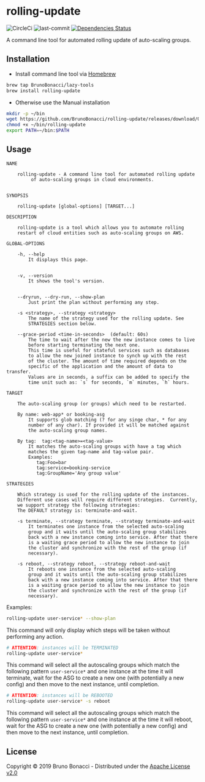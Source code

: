 # rolling-update
![CircleCi](https://img.shields.io/circleci/project/BrunoBonacci/rolling-update.svg) ![last-commit](https://img.shields.io/github/last-commit/BrunoBonacci/rolling-update.svg) [![Dependencies Status](https://jarkeeper.com/com.brunobonacci/rolling-update/status.svg)](https://jarkeeper.com/BrunoBonacci/rolling-update)

A command line tool for automated rolling update of auto-scaling groups.

## Installation

  * Install command line tool via [Homebrew](https://brew.sh/)
  ``` bash
  brew tap BrunoBonacci/lazy-tools
  brew install rolling-update
  ```

  * Otherwise use the Manual installation
  ``` bash
  mkdir -p ~/bin
  wget https://github.com/BrunoBonacci/rolling-update/releases/download/0.3.0/rolling-update -O ~/bin/rolling-update
  chmod +x ~/bin/rolling-update
  export PATH=~/bin:$PATH
  ```

## Usage

```
NAME

    rolling-update - A command line tool for automated rolling update
         of auto-scaling groups in cloud environments.


SYNOPSIS

    rolling-update [global-options] [TARGET...]

DESCRIPTION

    rolling-update is a tool which allows you to automate rolling
    restart of cloud entities such as auto-scaling groups on AWS.

GLOBAL-OPTIONS

    -h, --help
        It displays this page.


    -v, --version
        It shows the tool's version.


    --dryrun, --dry-run, --show-plan
        Just print the plan without performing any step.

    -s <strategy>, --strategy <strategy>
        The name of the strategy used for the rolling update. See
        STRATEGIES section below.

    --grace-period <time-in-seconds>  (default: 60s)
        The time to wait after the new the new instance comes to live
        before starting terminating the next one.
        This time is useful for stateful services such as databases
        to allow the new joined instance to synch up with the rest
        of the cluster. The amount of time required depends on the
        specific of the application and the amount of data to transfer.
        Values are in seconds, a suffix can be added to specify the
        time unit such as: `s` for seconds, `m` minutes, `h` hours.

TARGET

    The auto-scaling group (or groups) which need to be restarted.

    By name: web-app* or booking-asg
        It supports glob matching (? for any singe char, * for any
        number of any char). If provided it will be matched against
        the auto-scaling group names.

    By tag:  tag:<tag-name>=<tag-value>
        It matches the auto-scaling groups with have a tag which
        matches the given tag-name and tag-value pair.
        Examples:
           tag:Foo=bar
           tag:service=booking-service
           tag:GroupName='Any group value'

STRATEGIES

    Which strategy is used for the rolling update of the instances.
    Different use cases will require different strategies.  Currently,
    we support strategy the following strategies:
    The DEFAULT strategy is: terminate-and-wait.

    -s terminate, --strategy terminate, --strategy terminate-and-wait
        It terminates one instance from the selected auto-scaling
        group and it waits until the auto-scaling group stabilizes
        back with a new instance coming into service. After that there
        is a waiting grace period to allow the new instance to join
        the cluster and synchronize with the rest of the group (if
        necessary).

    -s reboot, --strategy reboot, --strategy reboot-and-wait
        It reboots one instance from the selected auto-scaling
        group and it waits until the auto-scaling group stabilizes
        back with a new instance coming into service. After that there
        is a waiting grace period to allow the new instance to join
        the cluster and synchronize with the rest of the group (if
        necessary).

```


Examples:

``` bash
rolling-update user-service* --show-plan
```
This command will only display which steps will be taken without
performing any action.


``` bash
# ATTENTION: instances will be TERMINATED
rolling-update user-service*
```
This command will select all the autoscaling groups which match the
following pattern `user-service*` and one instance at the time it will
terminate, wait for the ASG to create a new one (with potentially a
new config) and then move to the next instance, until completion.


``` bash
# ATTENTION: instances will be REBOOTED
rolling-update user-service* -s reboot
```
This command will select all the autoscaling groups which match the
following pattern `user-service*` and one instance at the time it will
reboot, wait for the ASG to create a new one (with potentially a
new config) and then move to the next instance, until completion.



## License

Copyright © 2019 Bruno Bonacci - Distributed under the [Apache License v2.0](http://www.apache.org/licenses/LICENSE-2.0)
